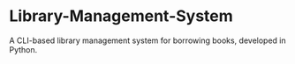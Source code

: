# Library-Management-System
A CLI-based library management system for borrowing books, developed in Python.
